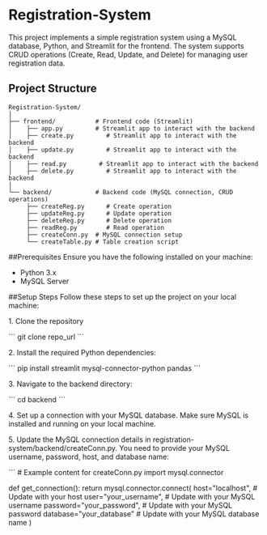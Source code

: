 # Registration-System
This project implements a simple registration system using a MySQL database, Python, and Streamlit for the frontend. The system supports CRUD operations (Create, Read, Update, and Delete) for managing user registration data.

## Project Structure

```plaintext
Registration-System/
│
├── frontend/           # Frontend code (Streamlit)
│    ├── app.py         # Streamlit app to interact with the backend
│    ├── create.py         # Streamlit app to interact with the backend
│    ├── update.py         # Streamlit app to interact with the backend
│    ├── read.py         # Streamlit app to interact with the backend
│    ├── delete.py         # Streamlit app to interact with the backend
│
└── backend/            # Backend code (MySQL connection, CRUD operations)
     ├── createReg.py      # Create operation
     ├── updateReg.py      # Update operation
     ├── deleteReg.py      # Delete operation
     ├── readReg.py        # Read operation
     ├── createConn.py  # MySQL connection setup
     └── createTable.py # Table creation script
```   
##Prerequisites
Ensure you have the following installed on your machine:
* Python 3.x
* MySQL Server

##Setup Steps
Follow these steps to set up the project on your local machine:

<p>1. Clone the repository</p>
```
git clone repo_url
```
<p>2. Install the required Python dependencies:</p>
```
pip install streamlit mysql-connector-python pandas
```
<p>3. Navigate to the backend directory:</p>
```
cd backend
```
<p>4. Set up a connection with your MySQL database. Make sure MySQL is installed and running on your local machine.</p>
<p>5. Update the MySQL connection details in registration-system/backend/createConn.py. You need to provide your MySQL username, password, host, and database name:</p>
```
# Example content for createConn.py
import mysql.connector

def get_connection():
    return mysql.connector.connect(
        host="localhost",      # Update with your host
        user="your_username",  # Update with your MySQL username
        password="your_password",  # Update with your MySQL password
        database="your_database"   # Update with your MySQL database name
    )

```
